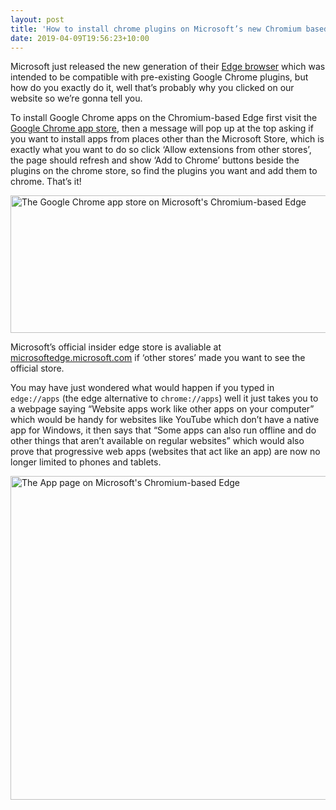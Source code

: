 ```yaml
---
layout: post
title: 'How to install chrome plugins on Microsoft’s new Chromium based Edge'
date: 2019-04-09T19:56:23+10:00
---
```

Microsoft just released the new generation of their <a href="https://www.microsoftedgeinsider.com/" target="_blank" rel="noopener noreferrer">Edge browser</a> which was intended to be compatible with pre-existing Google Chrome plugins, but how do you exactly do it, well that’s probably why you clicked on our website so we’re gonna tell you.<!--more-->

To install Google Chrome apps on the Chromium-based Edge first visit the <a href="https://chrome.google.com/webstore/category/extensions" target="_blank" rel="noopener noreferrer">Google Chrome app store</a>, then a message will pop up at the top asking if you want to install apps from places other than the Microsoft Store, which is exactly what you want to do so click ‘Allow extensions from other stores’, the page should refresh and show ‘Add to Chrome’ buttons beside the plugins on the chrome store, so find the plugins you want and add them to chrome. That’s it!

<img src="{% link /img/articles/install-chrome-plugins-on-chromium-edge/Edge-Chrome-Store-Cropped.png %}" alt="The Google Chrome app store on Microsoft's Chromium-based Edge" width="800" height="220" /> 

Microsoft’s official insider edge store is avaliable at <a href="https://microsoftedge.microsoft.com/" target="_blank" rel="noopener noreferrer">microsoftedge.microsoft.com</a> if ‘other stores’ made you want to see the official store.

You may have just wondered what would happen if you typed in `edge://apps` (the edge alternative to `chrome://apps`) well it just takes you to a webpage saying &ldquo;Website apps work like other apps on your computer&rdquo; which would be handy for websites like YouTube which don’t have a native app for Windows, it then says that &ldquo;Some apps can also run offline and do other things that aren’t available on regular websites&rdquo; which would also prove that progressive web apps (websites that act like an app) are now no longer limited to phones and tablets.

<img src="{% link /img/articles/install-chrome-plugins-on-chromium-edge/Edge-Apps-Edited.png %}" alt="The App page on Microsoft's Chromium-based Edge" width="958" height="518" />